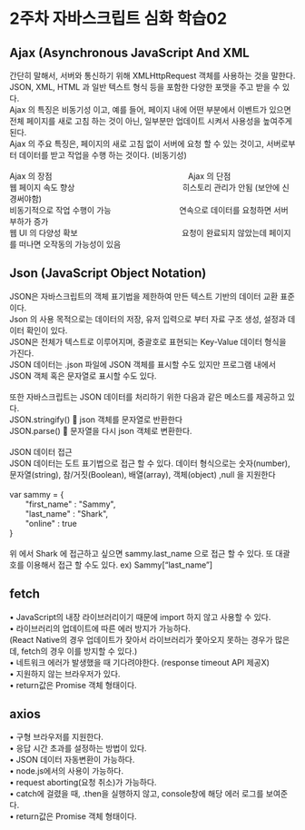 # 2주차 자바스크립트 심화 학습02
## Ajax (Asynchronous JavaScript And XML
간단히 말해서, 서버와 통신하기 위해 XMLHttpRequest 객체를 사용하는 것을 말한다.
<br>
JSON, XML, HTML 과 일반 텍스트 형식 등을 포함한 다양한 포맷을 주고 받을 수 있다. 
<br>
Ajax 의 특징은 비동기성 이고, 예를 들어, 페이지 내에 어떤 부분에서 이벤트가 있으면 전체 페이지를 새로 고침 하는 것이 아닌, 일부분만 업데이트 시켜서 사용성을 높여주게 된다.
<br>
Ajax 의 주요 특징은, 페이지의 새로 고침 없이 서버에 요청 할 수 있는 것이고, 서버로부터 데이터를 받고 작업을 수행 하는 것이다. (비동기성)
<br>
<br>
Ajax 의 장점                &emsp;&emsp;&emsp;&emsp; &emsp;&emsp;&emsp;&emsp;&emsp;&emsp;&emsp;&emsp;&emsp;&emsp;&emsp;&emsp;&nbsp;                Ajax 의 단점
<br>
웹 페이지 속도 향상       &emsp;&emsp;&emsp;&emsp;&emsp;&emsp;&emsp;&emsp;&emsp;&emsp;&emsp;&emsp;&emsp;         히스토리 관리가 안됨 (보안에 신경써야함)
<br>
비동기적으로 작업 수행이 가능   &emsp;&emsp;&emsp;&emsp;&emsp;&emsp;&emsp;&emsp;   연속으로 데이터를 요청하면 서버 부하가 증가
<br>
웹 UI 의 다양성 확보      &emsp;&emsp;&emsp;&emsp;  &emsp;&emsp;&emsp;&emsp;&emsp;&emsp;&emsp;&emsp;&nbsp;       요청이 완료되지 않았는데 페이지를 떠나면 오작동의 가능성이 있음   

## Json (JavaScript Object Notation)
JSON은 자바스크립트의 객체 표기법을 제한하여 만든 텍스트 기반의 데이터 교환 표준이다. 
<br>
Json 의 사용 목적으로는 데이터의 저장, 유저 입력으로 부터 자료 구조 생성, 설정과 데이터 확인이 있다.
<br>
JSON은 전체가 텍스트로 이루어지며, 중괄호로 표현되는 Key-Value 데이터 형식을 가진다. 
<br>
JSON 데이터는 .json 파일에 JSON 객체를 표시할 수도 있지만 프로그램 내에서 JSON 객체 혹은 문자열로 표시할 수도 있다.
<br>
<br>
또한 자바스크립트는 JSON 데이터를 처리하기 위한 다음과 같은 메소드를 제공하고 있다.
<br>
JSON.stringify()   json 객체를 문자열로 반환한다
<br>
JSON.parse()     문자열을 다시 json 객체로 변환한다.
<br>
<br>
JSON 데이터 접근
<br>
JSON 데이터는 도트 표기법으로 접근 할 수 있다.  데이터 형식으로는 숫자(number), 문자열(string), 참/거짓(Boolean), 배열(array), 객체(object) ,null 을 지원한다 
<br>
<br>
var sammy = { 
<br>
&emsp;&emsp;"first_name"  :  "Sammy", 
<br>
&emsp;&emsp;"last_name"   :  "Shark", 
<br>
&emsp;&emsp;"online"      :  true 
<br>
}
<br>
<br>
위 에서 Shark 에 접근하고 싶으면 sammy.last_name 으로 접근 할 수 있다. 또 대괄호를 이용해서 접근 할 수도 있다.  ex)  Sammy[“last_name”]
## fetch
•	JavaScript의 내장 라이브러리이기 때문에 import 하지 않고 사용할 수 있다.
<br>
•	라이브러리의 업데이트에 따른 에러 방지가 가능하다.
<br>
(React Native의 경우 업데이트가 잦아서 라이브러리가 쫓아오지 못하는 경우가 많은데, fetch의 경우 이를 방지할 수 있다.)
<br>
•	네트워크 에러가 발생했을 때 기다려야한다. (response timeout API 제공X)
<br>
•	지원하지 않는 브라우저가 있다.
<br>
•	return값은 Promise 객체 형태이다.
## axios
•	구형 브라우저를 지원한다.
<br>
•	응답 시간 초과를 설정하는 방법이 있다.
<br>
•	JSON 데이터 자동변환이 가능하다.
<br>
•	node.js에서의 사용이 가능하다.
<br>
•	request aborting(요청 취소)가 가능하다.
<br>
•	catch에 걸렸을 때, .then을 실행하지 않고, console창에 해당 에러 로그를 보여준다.
<br>
•	return값은 Promise 객체 형태이다.


















